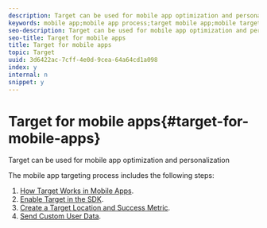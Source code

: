 ```yaml
---
description: Target can be used for mobile app optimization and personalization
keywords: mobile app;mobile app process;target mobile app;mobile target locations;mobile app success metrics
seo-description: Target can be used for mobile app optimization and personalization
seo-title: Target for mobile apps
title: Target for mobile apps
topic: Target
uuid: 3d6422ac-7cff-4e0d-9cea-64a64cd1a098
index: y
internal: n
snippet: y
---
```


# Target for mobile apps{#target-for-mobile-apps}

Target can be used for mobile app optimization and personalization

The mobile app targeting process includes the following steps:

1. [How Target Works in Mobile Apps](../c-target-mobile-app/c-mobile-how-target-works-mobile-apps.md#concept_6D18304659854571B7A5A71C33CD974C). 
1. [Enable Target in the SDK](../c-target-mobile-app/t-mobile-enable-target-in-sdk.md#task_FCA99AD0785A44E995468776AE76FE91). 
1. [Create a Target Location and Success Metric](../c-target-mobile-app/t-mobile-create-location-and-metric.md#task_A372B1C4C1814788BBBEE06259A0103B). 
1. [Send Custom User Data](../c-target-mobile-app/t-mobile-custom-user-data.md#task_779D60C519C04109A6C1FFA1ACFBA59E).

